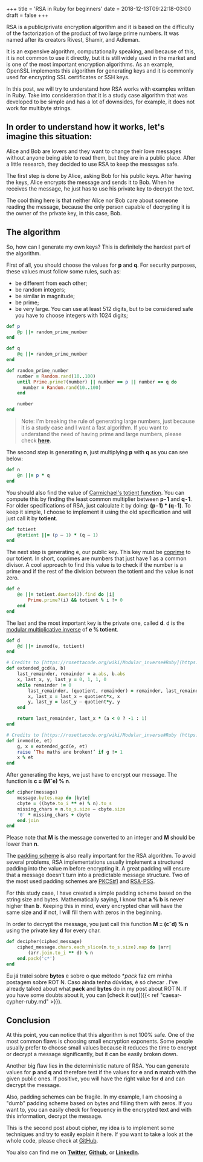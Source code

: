 +++
title = 'RSA in Ruby for beginners'
date = 2018-12-13T09:22:18-03:00
draft = false
+++

RSA is a public/private encryption algorithm and it is based on the difficulty of the factorization of the product of two large prime numbers. It was named after its creators Rivest, Shamir, and Adleman.

It is an expensive algorithm, computationally speaking, and because of this, it is not common to use it directly, but it is still widely used in the market and is one of the most important encryption algorithms. As an example, OpenSSL implements this algorithm for generating keys and it is commonly used for encrypting SSL certificates or SSH keys.

In this post, we will try to understand how RSA works with examples written in Ruby. Take into consideration that it is a study case algorithm that was developed to be simple and has a lot of downsides, for example, it does not work for multibyte strings.

## In order to understand how it works, let's imagine this situation:

Alice and Bob are lovers and they want to change their love messages without anyone being able to read them, but they are in a public place. After a little research, they decided to use RSA to keep the messages safe.

The first step is done by Alice, asking Bob for his public keys. After having the keys, Alice encrypts the message and sends it to Bob. When he receives the message, he just has to use his private key to decrypt the text.


The cool thing here is that neither Alice nor Bob care about someone reading the message, because the only person capable of decrypting it is the owner of the private key, in this case, Bob.

## The algorithm

So, how can I generate my own keys? This is definitely the hardest part of the algorithm.

First of all, you should choose the values for **p** and **q**. For security purposes, these values must follow some rules, such as:
* be different from each other;
* be random integers;
* be similar in magnitude;
* be prime;
* be very large. You can use at least 512 digits, but to be considered safe you have to choose integers with 1024 digits;

```ruby
def p
    @p ||= random_prime_number
end

def q
    @q ||= random_prime_number
end

def random_prime_number
    number = Random.rand(10..100)
    until Prime.prime?(number) || number == p || number == q do
      number = Random.rand(10..100)
    end

    number
end
```

>  Note: I'm breaking the rule of generating large numbers, just because it is a study case and I want a fast algorithm. If you want to understand the need of having prime and large numbers, please check **[here](https://pt.wikipedia.org/wiki/Fatora%C3%A7%C3%A3o_de_inteiros)**.

The second step is generating **n**, just multiplying **p** with **q** as you can see below:

```ruby
def n
    @n ||= p * q
end
```

You should also find the value of [Carmichael's totient function](https://medium.com/r/?url=https%3A%2F%2Fen.wikipedia.org%2Fwiki%2FCarmichael%2527s_totient_function). You can compute this by finding the least common multiplier between **p - 1** and **q - 1**. For older specifications of RSA, just calculate it by doing: **(p - 1) * (q - 1)**. To keep it simple, I choose to implement it using the old specification and will just call it by **totient**.

```ruby
def totient
    @totient ||= (p — 1) * (q — 1)
end
```

The next step is generating e, our public key. This key must be [coprime](https://medium.com/r/?url=https%3A%2F%2Fen.wikipedia.org%2Fwiki%2FCoprime) to our totient. In short, coprimes are numbers that just have 1 as a common divisor. A cool approach to find this value is to check if the number is a prime and if the rest of the division between the totient and the value is not zero.

```ruby
def e
    @e ||= totient.downto(2).find do |i|
        Prime.prime?(i) && totient % i != 0
    end
end
```

The last and the most important key is the private one, called **d**. d is the [modular multiplicative inverse](https://medium.com/r/?url=https%3A%2F%2Fen.wikipedia.org%2Fwiki%2FModular_multiplicative_inverse) of **e % totient**.

```ruby
def d
    @d ||= invmod(e, totient)
end

# Credits to [https://rosettacode.org/wiki/Modular_inverse#Ruby](https://rosettacode.org/wiki/Modular_inverse#Ruby)
def extended_gcd(a, b)
    last_remainder, remainder = a.abs, b.abs
    x, last_x, y, last_y = 0, 1, 1, 0
    while remainder != 0
        last_remainder, (quotient, remainder) = remainder, last_remainder.divmod(remainder)
        x, last_x = last_x — quotient*x, x
        y, last_y = last_y — quotient*y, y
    end

    return last_remainder, last_x * (a < 0 ? -1 : 1)
end

# Credits to [https://rosettacode.org/wiki/Modular_inverse#Ruby (https://rosettacode.org/wiki/Modular_inverse#Ruby)
def invmod(e, et)
    g, x = extended_gcd(e, et)
    raise ‘The maths are broken!’ if g != 1
    x % et
end
```

After generating the keys, we just have to encrypt our message. The function is **c = (Mˆe) % n**.

```ruby
def cipher(message)
    message.bytes.map do |byte|
    cbyte = ((byte.to_i ** e) % n).to_s
    missing_chars = n.to_s.size — cbyte.size
    '0' * missing_chars + cbyte
    end.join
end
```

Please note that **M** is the message converted to an integer and **M** should be lower than **n**.

The [padding scheme](https://medium.com/r/?url=https%3A%2F%2Fen.wikipedia.org%2Fwiki%2FPadding_%28cryptography%29) is also really important for the RSA algorithm. To avoid several problems, RSA implementations usually implement a structured padding into the value m before encrypting it. A great padding will ensure that a message doesn't turn into a predictable message structure. Two of the most used padding schemes are [PKCS#1](https://medium.com/r/?url=https%3A%2F%2Fen.wikipedia.org%2Fwiki%2FPKCS1) and [RSA-PSS](https://medium.com/r/?url=https%3A%2F%2Fen.wikipedia.org%2Fwiki%2FRSA-PSS).

For this study case, I have created a simple padding scheme based on the string size and bytes. Mathematically saying, I know that **a % b** is never higher than **b**. Keeping this in mind, every encrypted char will have the same size and if not, I will fill them with zeros in the beginning.

In order to decrypt the message, you just call this function **M = (cˆd) % n** using the private key **d** for every char.

```ruby
def decipher(ciphed_message)
    ciphed_message.chars.each_slice(n.to_s.size).map do |arr|
        (arr.join.to_i ** d) % n
    end.pack('c*')
end
```

Eu já tratei sobre **bytes** e sobre o que método **pack* faz em minha postagem sobre ROT N. Caso ainda tenha dúvidas, é só checar .
I've already talked about what **pack** and **bytes** do in my post about ROT N. If you have some doubts about it, you can [check it out]({{< ref "caesar-cypher-ruby.md" >}}).

## Conclusion

At this point, you can notice that this algorithm is not 100% safe. One of the most common flaws is choosing small encryption exponents. Some people usually prefer to choose small values because it reduces the time to encrypt or decrypt a message significantly, but it can be easily broken down.

Another big flaw lies in the deterministic nature of RSA. You can generate values for **p** and **q** and therefore test if the values for **e** and **n** match with the given public ones. If positive, you will have the right value for **d** and can decrypt the message.

Also, padding schemes can be fragile. In my example, I am choosing a "dumb" padding scheme based on bytes and filling them with zeros. If you want to, you can easily check for frequency in the encrypted text and with this information, decrypt the message.

This is the second post about cipher, my idea is to implement some techniques and try to easily explain it here. If you want to take a look at the whole code, please check at [GitHub](https://github.com/mfbmina/cipher_studies/blob/master/rsa.rb).

You also can find me on **[Twitter](https://twitter.com/mfbmina)**, **[Github](https://github.com/mfbmina)**, or **[LinkedIn](https://www.linkedin.com/in/mfbmina/).**
